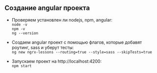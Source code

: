 ## Создание angular проекта

- Проверяем установлен ли nodejs, npm, angular:  
  `node -v`  
  `npm -v`  
  `ng --version`

- Создаем angular проект с помощью флагов, которые добавят роутинг, sass и уберут тесты:  
  `ng new ngrx-lessons --routing=true --style=sass --skipTests=true`

- Запускаем проект на http://localhost:4200:  
  `npm start`
